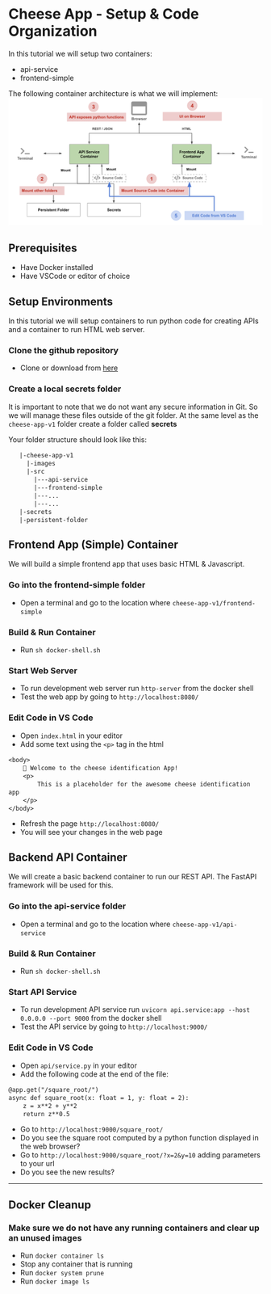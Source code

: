 # Cheese App - Setup & Code Organization

In this tutorial we will setup two containers:
* api-service
* frontend-simple

The following container architecture is what we will implement:
<img src="images/container-architecture.png"  width="800">

## Prerequisites
* Have Docker installed
* Have VSCode or editor of choice

## Setup Environments
In this tutorial we will setup containers to run python code for creating APIs and a container to run HTML web server.

### Clone the github repository
- Clone or download from [here](https://github.com/dlops-io/cheese-app-v1)

### Create a local **secrets** folder

It is important to note that we do not want any secure information in Git. So we will manage these files outside of the git folder. At the same level as the `cheese-app-v1` folder create a folder called **secrets**

Your folder structure should look like this:
```
   |-cheese-app-v1
     |-images
     |-src
       |---api-service
       |---frontend-simple
       |---...
       |---...
   |-secrets
   |-persistent-folder
```

## Frontend App (Simple) Container
We will build a simple frontend app that uses basic HTML & Javascript. 

### Go into the frontend-simple folder 
- Open a terminal and go to the location where `cheese-app-v1/frontend-simple`

### Build & Run Container
- Run `sh docker-shell.sh`


### Start Web Server
- To run development web server run `http-server` from the docker shell
- Test the web app by going to `http://localhost:8080/`

### Edit Code in VS Code
- Open `index.html` in your editor
- Add some text using the `<p>` tag in the html
```
<body>
    🧀 Welcome to the cheese identification App!
    <p>
        This is a placeholder for the awesome cheese identification app
    </p>
</body>
```
- Refresh the page `http://localhost:8080/`
- You will see your changes in the web page


## Backend API Container
We will create a basic backend container to run our REST API. The FastAPI framework will be used for this.

### Go into the api-service folder 
- Open a terminal and go to the location where `cheese-app-v1/api-service`

### Build & Run Container
- Run `sh docker-shell.sh`


### Start API Service
- To run development API service run `uvicorn api.service:app --host 0.0.0.0 --port 9000` from the docker shell
- Test the API service by going to `http://localhost:9000/`

### Edit Code in VS Code
- Open `api/service.py` in your editor
- Add the following code at the end of the file:
```
@app.get("/square_root/")
async def square_root(x: float = 1, y: float = 2):
    z = x**2 + y**2
    return z**0.5
```
- Go to `http://localhost:9000/square_root/`
- Do you see the square root computed by a python function displayed in the web browser?
- Go to `http://localhost:9000/square_root/?x=2&y=10` adding parameters to your url
- Do you see the new results?

---

## Docker Cleanup

### Make sure we do not have any running containers and clear up an unused images
* Run `docker container ls`
* Stop any container that is running
* Run `docker system prune`
* Run `docker image ls`
